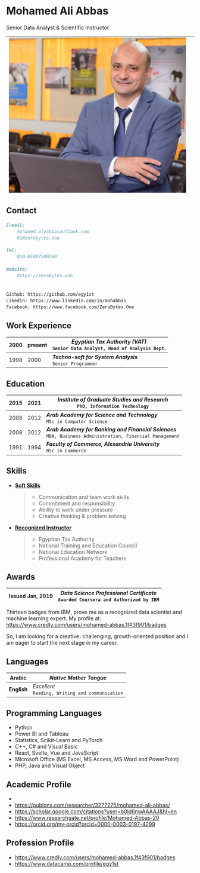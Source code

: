 # Mohamed Ali Abbas

Senior  Data Anal**y**st  & Scientific Instructor 

| ![](https://raw.githubusercontent.com/egy1st/images/main/cv/Photo-011.jpg) | <!--Experienced Data Analyst with a demonstrated history of working in the government administration industry.  Skilled in Python, C++ and Statistical Data Analysis. Strong information technology professional with a MSc in Computer Science and PhD in Information Technology.  Focused in data mining, machine learning and pattern recognition. A Recognized Instructor in many reputable organizations.--> |
| ------------------------------------------------------------ | ------------------------------------------------------------ |

####   

## Contact



```markdown
E-mail: 
    mohamed.alyabbasoutlook.com
    01@zerobytes.one
    
Tel:
	020-01007500290
	
Website:
	https://zerobytes.one
	

Github: https://github.com/egy1st
Likedin: https://www.linkedin.com/in/mohabbas
Facebook: https://www.facebook.com/ZeroBytes.One

```





## Work Experience

|2000|present| ***Egyptian Tax Authority (VAT)***   <br /> `Senior Data Analyst, Head of Analysis Dept`. |
| ---- | ------- | --------------------------------------------------- |
| 1998 | 2000 | ***Techno-soft  for System Analysis***  <br />   `Senior Programmer` |



## Education

|2015|2021| ***Institute  of Graduate  Studies and Research***   <br />   `PhD, Information Technology` |
| ---- | ------- | --------------------------------------------------- |
| 2008 | 2012 | ***Arab Academy  for Science and Technology***  <br />   `MSc in Computer Science` |
| 2008 | 2012 | ***Arab  Academy for Banking and Financial Sciences***   <br />  `MBA, Business Administration, Financial Management` |
| 1991 | 1994 | ***Faculty of  Commerce, Alexandria  University***  <br />   `BSc in Commerce` |



## Skills

- **<u>Soft Skills</u>**

  > - Communication and team work skills
  > - Commitment and responsibility
  > - Ability to work under pressure
  > - Creative thinking & problem solving
  
- **<u>Recognized Instructor</u>**

  > - Egyptian Tax Authority
  > - National Training and Education Council
  > - National Education Network
  > - Professional Academy for Teachers
  
    
  
## Awards

  | Issued Jan, 2019 | ***Data Science Professional Certificate***   <br /> `Awarded Coursera and Authorized by IBM` |
  | ---------------- | ----------------------------------------------- |


  Thirteen badges from IBM, prove me as a recognized data scientist and machine learning expert. My profile at:  https://www.credly.com/users/mohamed-abbas.1f43f901/badges

   So, I am looking for a creative، challenging, growth-oriented position and I am eager to start the next stage in my career.



   ## Languages

  | Arabic | ***Native Mother Tongue***   |
  | ---------------- | ---------------------------------------------- |
  | **English** | *Excellent* <br /> `Reading, Writing and communication` |



  ## Programming Languages

  - Python
  - Power BI and Tableau
  -  Statistics, Scikit-Learn and PyTorch
  -  C++, C# and  Visual Basic
  - React, Svelte, Vue and JavaScript
  - Microsoft Office (MS Excel, MS Access,  MS Word and PowerPoint) 
  -  PHP, Java and Visual Object 

  ## Academic Profile

  - [](https://publons.com/researcher/3277275/mohamed-ali-abbas/)
  - https://publons.com/researcher/3277275/mohamed-ali-abbas/
  - https://scholar.google.com/citations?user=b0ld6nwAAAAJ&hl=en
  - https://www.researchgate.net/profile/Mohamed-Abbas-20
  - https://orcid.org/my-orcid?orcid=0000-0003-0197-4299

## Profession Profile

- https://www.credly.com/users/mohamed-abbas.1f43f901/badges
- https://www.datacamp.com/profile/egy1st

  

